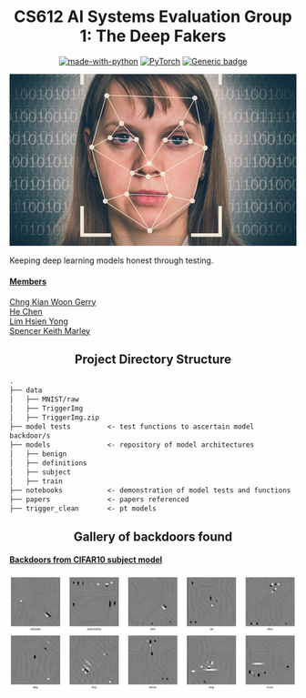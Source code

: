 # <div align="center">CS612 AI Systems Evaluation Group 1: The Deep Fakers</div>
<div align="center">

[![made-with-python](https://img.shields.io/badge/Made%20with-Python-blue.svg)](https://www.python.org/)
[![PyTorch](https://img.shields.io/badge/PyTorch-%23EE4C2C.svg?style=for-the-badge&logo=PyTorch&logoColor=white&logowidth=8)](https://pytorch.org/)
[![Generic badge](https://img.shields.io/badge/STATUS-INPROGRESS-<COLOR>.svg)](https://shields.io/)
</div>
<p align="center">
  <img src="data/deepfake.png" width="700">
</p>

Keeping deep learning models honest through testing.
#### <ins>__Members__</ins><br>
[Chng Kian Woon Gerry](mailto:gerry.chng.2020@mitb.smu.edu.sg)<br>
[He Chen](mailto:chen.he.2020@mitb.smu.edu.sg)<br>
[Lim Hsien Yong](mailto:hy.lim.2021@mitb.smu.edu.sg)<br>
[Spencer Keith Marley](mailto:skmarley.2021@mitb.smu.edu.sg)<br>
  
## <div align="center">Project Directory Structure</div>
```
.
├── data
│   ├── MNIST/raw
│   ├── TriggerImg
│   ├── TriggerImg.zip
├── model tests         <- test functions to ascertain model backdoor/s
├── models              <- repository of model architectures
│   ├── benign   
│   ├── definitions
│   ├── subject
│   ├── train
├── notebooks           <- demonstration of model tests and functions
├── papers              <- papers referenced
├── trigger_clean       <- pt models
```
## <div align="center">Gallery of backdoors found</div>
#### <ins>__Backdoors from CIFAR10 subject model__</ins><br>
<p align="center">
  <img src="data/CIFAR10_backdoors.png" width="1000">
</p>
